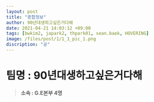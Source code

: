```yaml
---
layout: post
title: "종합정보"
author: 90년대생하고싶은거다해
date: 2021-04-21 14:03:12 +09:00
tags: [bwkim2, japark2, thpark01, sean.baek, HOVERING]
image: /files/post/1/1_1_pic_1.png
discription: "공"
---
```


# 팀명 : 90년대생하고싶은거다해

> **소속 : G.E본부 4명**